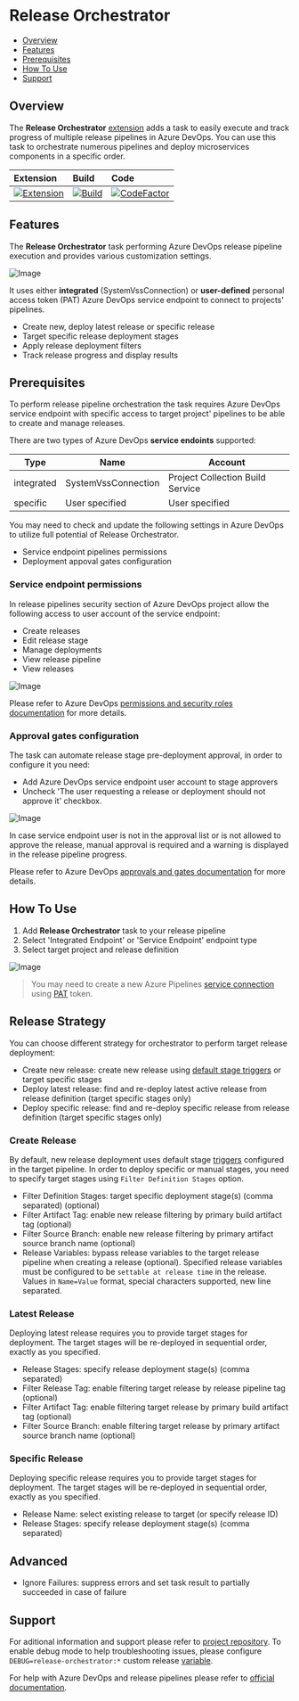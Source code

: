 # Release Orchestrator

- [Overview](##overview)
- [Features](##features)
- [Prerequisites](##prerequisites)
- [How To Use](##how-to-use)
- [Support](##support)

## Overview

The **Release Orchestrator** [extension](https://marketplace.visualstudio.com/items?itemName=dmitryserbin.release-orchestrator) adds a task to easily execute and track progress of multiple release pipelines in Azure DevOps. You can use this task to orchestrate numerous pipelines and deploy microservices components in a specific order.

Extension | Build | Code
:-------|:-------|:-------
[![Extension](https://vsmarketplacebadge.apphb.com/version/dmitryserbin.release-orchestrator.svg)](https://marketplace.visualstudio.com/items?itemName=dmitryserbin.release-orchestrator) | [![Build](https://dev.azure.com/dmitryserbin/Orchestrator/_apis/build/status/Orchestrator-master)](https://dev.azure.com/dmitryserbin/Orchestrator/_build/latest?definitionId=6) | [![CodeFactor](https://www.codefactor.io/repository/github/dmitryserbin/azdev-release-orchestrator/badge)](https://www.codefactor.io/repository/github/dmitryserbin/azdev-release-orchestrator)

## Features

The **Release Orchestrator** task performing Azure DevOps release pipeline execution and provides various customization settings.

![Image](Images/ro-01.png)

It uses either **integrated** (SystemVssConnection) or **user-defined**  personal access token (PAT) Azure DevOps service endpoint to connect to projects' pipelines.

- Create new, deploy latest release or specific release
- Target specific release deployment stages
- Apply release deployment filters
- Track release progress and display results

## Prerequisites

To perform release pipeline orchestration the task requires Azure DevOps service endpoint with specific access to target project' pipelines to be able to create and manage releases.

There are two types of Azure DevOps **service endoints** supported:

Type | Name | Account
---- | ---- | -------
integrated | SystemVssConnection | Project Collection Build Service
specific | User specified | User specified

You may need to check and update the following settings in Azure DevOps to utilize full potential of Release Orchestrator.

- Service endpoint pipelines permissions
- Deployment appoval gates configuration

### Service endpoint permissions

In release pipelines security section of Azure DevOps project allow the following access to user account of the service endpoint:

- Create releases
- Edit release stage
- Manage deployments
- View release pipeline
- View releases

![Image](Images/ro-02.png)

Please refer to Azure DevOps [permissions and security roles documentation](https://docs.microsoft.com/en-us/azure/devops/pipelines/policies/permissions) for more details.

### Approval gates configuration

The task can automate release stage pre-deployment approval, in order to configure it you need:

- Add Azure DevOps service endpoint user account to stage approvers
- Uncheck 'The user requesting a release or deployment should not approve it' checkbox.

![Image](Images/ro-03.png)

In case service endpoint user is not in the approval list or is not allowed to approve the release, manual approval is required and a warning is displayed in the release pipeline progress.

Please refer to Azure DevOps [approvals and gates documentation](https://docs.microsoft.com/en-us/azure/devops/pipelines/release/approvals) for more details.

## How To Use

1. Add **Release Orchestrator** task to your release pipeline
2. Select 'Integrated Endpoint' or 'Service Endpoint' endpoint type
3. Select target project and release definition

![Image](Images/ro-04.png)

> You may need to create a new Azure Pipelines [service connection](https://docs.microsoft.com/en-us/azure/devops/pipelines/library/service-endpoints) using [PAT](https://docs.microsoft.com/en-us/azure/devops/organizations/accounts/use-personal-access-tokens-to-authenticate) token.

## Release Strategy

You can choose different strategy for orchestrator to perform target release deployment:

- Create new release: create new release using [default stage triggers](https://docs.microsoft.com/en-us/azure/devops/pipelines/release/triggers?view=azure-devops#env-triggers) or target specific stages
- Deploy latest release: find and re-deploy latest active release from release definition (target specific stages only)
- Deploy specific release: find and re-deploy specific release from release definition (target specific stages only)

### Create Release

By default, new release deployment uses default stage [triggers](https://docs.microsoft.com/en-us/azure/devops/pipelines/release/triggers?view=azure-devops#env-triggers) configured in the target pipeline. In order to deploy specific or manual stages, you need to specify target stages using `Filter Definition Stages` option.

- Filter Definition Stages: target specific deployment stage(s) (comma separated) (optional)
- Filter Artifact Tag: enable new release filtering by primary build artifact tag (optional)
- Filter Source Branch: enable new release filtering by primary artifact source branch name (optional)
- Release Variables: bypass release variables to the target release pipeline when creating a release (optional). Specified release variables must be configured to be `settable at release time` in the release. Values in `Name=Value` format, special characters supported, new line separated.

### Latest Release

Deploying latest release requires you to provide target stages for deployment. The target stages will be re-deployed in sequential order, exactly as you specified.

- Release Stages: specify release deployment stage(s) (comma separated)
- Filter Release Tag: enable filtering target release by release pipeline tag (optional)
- Filter Artifact Tag: enable filtering target release by primary build artifact tag (optional)
- Filter Source Branch: enable filtering target release by primary artifact source branch name (optional)

### Specific Release

Deploying specific release requires you to provide target stages for deployment. The target stages will be re-deployed in sequential order, exactly as you specified.

- Release Name: select existing release to target (or specify release ID)
- Release Stages: specify release deployment stage(s) (comma separated)

## Advanced

- Ignore Failures: suppress errors and set task result to partially succeeded in case of failure

## Support

For aditional information and support please refer to [project repository](https://github.com/dmitryserbin/azdev-release-orchestrator). To enable debug mode to help troubleshooting issues, please configure `DEBUG=release-orchestrator:*` custom release [variable](https://docs.microsoft.com/en-us/azure/devops/pipelines/release/variables).

For help with Azure DevOps and release pipelines please refer to [official documentation](https://docs.microsoft.com/en-us/azure/devops).
